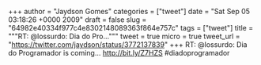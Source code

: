 
+++
author = "Jaydson Gomes"
categories = ["tweet"]
date = "Sat Sep 05 03:18:26 +0000 2009"
draft = false
slug = "64982e40334f977c4e8302148089363f864e757c"
tags = ["tweet"]
title = """RT: @lossurdo: Dia do Pro..."""
tweet = true
micro = true
tweet_url = "https://twitter.com/jaydson/status/3772137839"
+++
RT: @lossurdo: Dia do Programador is coming... http://bit.ly/Z7HZS #diadoprogramador
